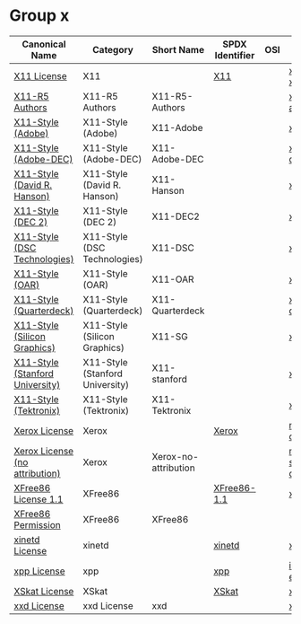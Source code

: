 # Group x

|Canonical Name|Category|Short Name|SPDX Identifier|OSI|ScanCode|Matched ScanCode|Type|
| --- | --- | --- | --- | --- | --- | --- | --- |
|[X11 License]([x1]/X11-License.yaml)|X11| |[X11](https://spdx.org/licenses/preview/X11.html)| | [x11-xconsortium](https://github.com/nexB/scancode-toolkit/blob/develop/src/licensedcode/data/licenses/x11-xconsortium.LICENSE) | [x11-xconsortium](https://github.com/nexB/scancode-toolkit/blob/develop/src/licensedcode/data/licenses/x11-xconsortium.LICENSE) |terms|
|[X11-R5 Authors]([x1]/X11-R5-Authors.yaml)|X11-R5 Authors|X11-R5-Authors| | | [x11r5-authors](https://github.com/nexB/scancode-toolkit/blob/develop/src/licensedcode/data/licenses/x11r5-authors.LICENSE) | [standard-ml-nj](https://github.com/nexB/scancode-toolkit/blob/develop/src/licensedcode/data/licenses/standard-ml-nj.LICENSE) |terms|
|[X11-Style (Adobe)]([x1]/X11-Style-(Adobe).yaml)|X11-Style (Adobe)|X11-Adobe| | | [x11-adobe](https://github.com/nexB/scancode-toolkit/blob/develop/src/licensedcode/data/licenses/x11-adobe.LICENSE) | [x11-adobe](https://github.com/nexB/scancode-toolkit/blob/develop/src/licensedcode/data/licenses/x11-adobe.LICENSE) |terms|
|[X11-Style (Adobe-DEC)]([x1]/X11-Style-(Adobe-DEC).yaml)|X11-Style (Adobe-DEC)|X11-Adobe-DEC| | | [x11-adobe-dec](https://github.com/nexB/scancode-toolkit/blob/develop/src/licensedcode/data/licenses/x11-adobe-dec.LICENSE) | [x11-adobe-dec](https://github.com/nexB/scancode-toolkit/blob/develop/src/licensedcode/data/licenses/x11-adobe-dec.LICENSE) |terms|
|[X11-Style (David R. Hanson)]([x1]/X11-Style-(David-R.-Hanson).yaml)|X11-Style (David R. Hanson)|X11-Hanson| | | [x11-hanson](https://github.com/nexB/scancode-toolkit/blob/develop/src/licensedcode/data/licenses/x11-hanson.LICENSE) | [x11-hanson](https://github.com/nexB/scancode-toolkit/blob/develop/src/licensedcode/data/licenses/x11-hanson.LICENSE) |terms|
|[X11-Style (DEC 2)]([x1]/X11-Style-(DEC-2).yaml)|X11-Style (DEC 2)|X11-DEC2| | | [x11-dec2](https://github.com/nexB/scancode-toolkit/blob/develop/src/licensedcode/data/licenses/x11-dec2.LICENSE) | [x11-dec2](https://github.com/nexB/scancode-toolkit/blob/develop/src/licensedcode/data/licenses/x11-dec2.LICENSE) |terms|
|[X11-Style (DSC Technologies)]([x1]/X11-Style-(DSC-Technologies).yaml)|X11-Style (DSC Technologies)|X11-DSC| | | [x11-dsc](https://github.com/nexB/scancode-toolkit/blob/develop/src/licensedcode/data/licenses/x11-dsc.LICENSE) | [x11-dsc](https://github.com/nexB/scancode-toolkit/blob/develop/src/licensedcode/data/licenses/x11-dsc.LICENSE) |terms|
|[X11-Style (OAR)]([x1]/X11-Style-(OAR).yaml)|X11-Style (OAR)|X11-OAR| | | [x11-oar](https://github.com/nexB/scancode-toolkit/blob/develop/src/licensedcode/data/licenses/x11-oar.LICENSE) | [x11-oar](https://github.com/nexB/scancode-toolkit/blob/develop/src/licensedcode/data/licenses/x11-oar.LICENSE) |terms|
|[X11-Style (Quarterdeck)]([x1]/X11-Style-(Quarterdeck).yaml)|X11-Style (Quarterdeck)|X11-Quarterdeck| | | [x11-quarterdeck](https://github.com/nexB/scancode-toolkit/blob/develop/src/licensedcode/data/licenses/x11-quarterdeck.LICENSE) | [x11-quarterdeck](https://github.com/nexB/scancode-toolkit/blob/develop/src/licensedcode/data/licenses/x11-quarterdeck.LICENSE) |terms|
|[X11-Style (Silicon Graphics)]([x1]/X11-Style-(Silicon-Graphics).yaml)|X11-Style (Silicon Graphics)|X11-SG| | | [x11-sg](https://github.com/nexB/scancode-toolkit/blob/develop/src/licensedcode/data/licenses/x11-sg.LICENSE) | [x11-sg](https://github.com/nexB/scancode-toolkit/blob/develop/src/licensedcode/data/licenses/x11-sg.LICENSE) |terms|
|[X11-Style (Stanford University)]([x1]/X11-Style-(Stanford-University).yaml)|X11-Style (Stanford University)|X11-stanford| | | [x11-stanford](https://github.com/nexB/scancode-toolkit/blob/develop/src/licensedcode/data/licenses/x11-stanford.LICENSE) | |terms|
|[X11-Style (Tektronix)]([x1]/X11-Style-(Tektronix).yaml)|X11-Style (Tektronix)|X11-Tektronix| | | [x11-tektronix](https://github.com/nexB/scancode-toolkit/blob/develop/src/licensedcode/data/licenses/x11-tektronix.LICENSE) | [x11-tektronix](https://github.com/nexB/scancode-toolkit/blob/develop/src/licensedcode/data/licenses/x11-tektronix.LICENSE) |terms|
|[Xerox License]([xe]/Xerox-License.yaml)|Xerox| |[Xerox](https://spdx.org/licenses/preview/Xerox.html)| | [mit-export-control](https://github.com/nexB/scancode-toolkit/blob/develop/src/licensedcode/data/licenses/mit-export-control.LICENSE) | [mit-export-control](https://github.com/nexB/scancode-toolkit/blob/develop/src/licensedcode/data/licenses/mit-export-control.LICENSE) |terms|
|[Xerox License (no attribution)]([xe]/Xerox-License-(no-attribution).yaml)|Xerox|Xerox-no-attribution| | | [mit-specification-disclaimer](https://github.com/nexB/scancode-toolkit/blob/develop/src/licensedcode/data/licenses/mit-specification-disclaimer.LICENSE) | [mit-specification-disclaimer](https://github.com/nexB/scancode-toolkit/blob/develop/src/licensedcode/data/licenses/mit-specification-disclaimer.LICENSE) |terms|
|[XFree86 License 1.1]([xf]/XFree86-License-1.1.yaml)|XFree86| |[XFree86-1.1](https://spdx.org/licenses/preview/XFree86-1.1.html)| | [xfree86-1.1](https://github.com/nexB/scancode-toolkit/blob/develop/src/licensedcode/data/licenses/xfree86-1.1.LICENSE) | [xfree86-1.1](https://github.com/nexB/scancode-toolkit/blob/develop/src/licensedcode/data/licenses/xfree86-1.1.LICENSE) |terms|
|[XFree86 Permission]([xf]/XFree86-Permission.yaml)|XFree86|XFree86| | | | |terms|
|[xinetd License]([xi]/xinetd-License.yaml)|xinetd| |[xinetd](https://spdx.org/licenses/preview/xinetd.html)| | [xinetd](https://github.com/nexB/scancode-toolkit/blob/develop/src/licensedcode/data/licenses/xinetd.LICENSE) | [xinetd](https://github.com/nexB/scancode-toolkit/blob/develop/src/licensedcode/data/licenses/xinetd.LICENSE) |terms|
|[xpp License]([xp]/xpp-License.yaml)|xpp| |[xpp](https://spdx.org/licenses/preview/xpp.html)| | [indiana-extreme-1.2](https://github.com/nexB/scancode-toolkit/blob/develop/src/licensedcode/data/licenses/indiana-extreme-1.2.LICENSE) | [indiana-extreme-1.2](https://github.com/nexB/scancode-toolkit/blob/develop/src/licensedcode/data/licenses/indiana-extreme-1.2.LICENSE) |terms|
|[XSkat License]([xs]/XSkat-License.yaml)|XSkat| |[XSkat](https://spdx.org/licenses/preview/XSkat.html)| | [xskat](https://github.com/nexB/scancode-toolkit/blob/develop/src/licensedcode/data/licenses/xskat.LICENSE) | [xskat](https://github.com/nexB/scancode-toolkit/blob/develop/src/licensedcode/data/licenses/xskat.LICENSE) |terms|
|[xxd License]([xx]/xxd-License.yaml)|xxd License|xxd| | | [xxd](https://github.com/nexB/scancode-toolkit/blob/develop/src/licensedcode/data/licenses/xxd.LICENSE) | [xxd](https://github.com/nexB/scancode-toolkit/blob/develop/src/licensedcode/data/licenses/xxd.LICENSE) |terms|
